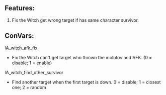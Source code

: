 ## Features:
1. Fix the Witch get wrong target if has same character survivor.

## ConVars:
IA_witch_afk_fix  
 - Fix the Witch can't get target who thrown the molotov and AFK. (0 = disable; 1 = enable)  
  
IA_witch_find_other_survivor
 - Find another target when the first target is down. 0 = disable; 1 = closest one; 2 = random
